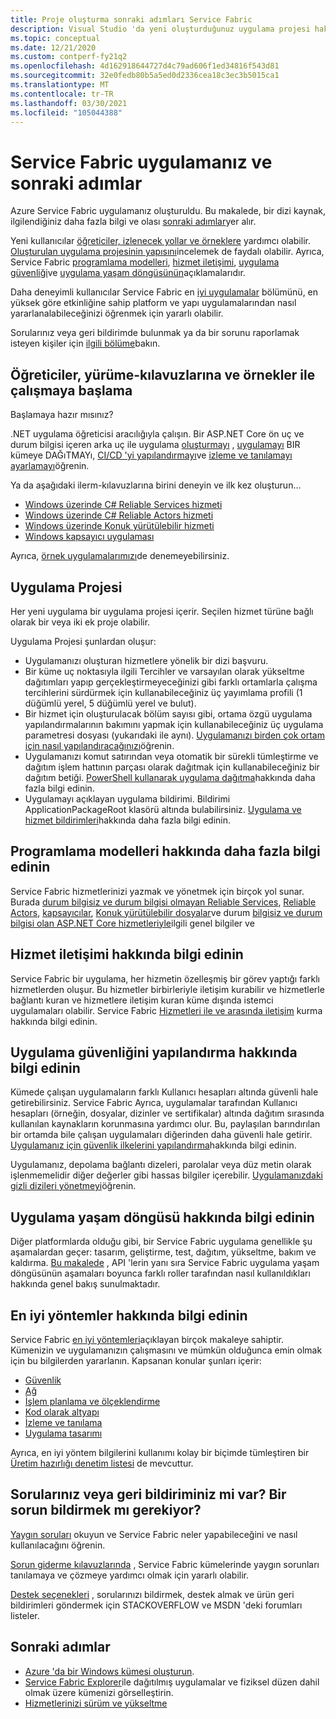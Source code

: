 ```yaml
---
title: Proje oluşturma sonraki adımları Service Fabric
description: Visual Studio 'da yeni oluşturduğunuz uygulama projesi hakkında bilgi edinin.  Öğreticileri kullanarak hizmetler oluşturmayı ve Service Fabric için hizmet geliştirme hakkında daha fazla bilgi edinin.
ms.topic: conceptual
ms.date: 12/21/2020
ms.custom: contperf-fy21q2
ms.openlocfilehash: 4d162918644727d4c79ad606f1ed34816f543d81
ms.sourcegitcommit: 32e0fedb80b5a5ed0d2336cea18c3ec3b5015ca1
ms.translationtype: MT
ms.contentlocale: tr-TR
ms.lasthandoff: 03/30/2021
ms.locfileid: "105044388"
---
```

# <a name="your-service-fabric-application-and-next-steps"></a>Service Fabric uygulamanız ve sonraki adımlar
Azure Service Fabric uygulamanız oluşturuldu. Bu makalede, bir dizi kaynak, ilgilendiğiniz daha fazla bilgi ve olası [sonraki adımlar](#next-steps)yer alır.

Yeni kullanıcılar [öğreticiler, izlenecek yollar ve örneklere](#get-started-with-tutorials-walk-throughs-and-samples) yardımcı olabilir. [Oluşturulan uygulama projesinin yapısını](#the-application-project)incelemek de faydalı olabilir. Ayrıca, Service Fabric [programlama modelleri](#learn-more-about-the-programming-models), [hizmet iletişimi](#learn-about-service-communication), [uygulama güvenliği](#learn-about-configuring-application-security)ve [uygulama yaşam döngüsünün](#learn-about-the-application-lifecycle)açıklamalarıdır.

Daha deneyimli kullanıcılar Service Fabric en [iyi uygulamalar](#learn-about-best-practices) bölümünü, en yüksek göre etkinliğine sahip platform ve yapı uygulamalarından nasıl yararlanalabileceğinizi öğrenmek için yararlı olabilir.

Sorularınız veya geri bildirimde bulunmak ya da bir sorunu raporlamak isteyen kişiler için [ilgili bölüme](#have-questions-or-feedback--need-to-report-an-issue)bakın.

## <a name="get-started-with-tutorials-walk-throughs-and-samples"></a>Öğreticiler, yürüme-kılavuzlarına ve örnekler ile çalışmaya başlama
Başlamaya hazır mısınız?  

.NET uygulama öğreticisi aracılığıyla çalışın. Bir ASP.NET Core ön uç ve durum bilgisi içeren arka uç ile uygulama [oluşturmayı](service-fabric-tutorial-create-dotnet-app.md) , [uygulamayı](service-fabric-tutorial-deploy-app-to-party-cluster.md) BIR kümeye DAĞıTMAYı, [CI/CD 'yi yapılandırmayı](service-fabric-tutorial-deploy-app-with-cicd-vsts.md)ve [izleme ve tanılamayı ayarlamayı](service-fabric-tutorial-monitoring-aspnet.md)öğrenin.

Ya da aşağıdaki ilerm-kılavuzlarına birini deneyin ve ilk kez oluşturun...
- [Windows üzerinde C# Reliable Services hizmeti](service-fabric-reliable-services-quick-start.md) 
- [Windows üzerinde C# Reliable Actors hizmeti](service-fabric-reliable-actors-get-started.md) 
- [Windows üzerinde Konuk yürütülebilir hizmeti](quickstart-guest-app.md) 
- [Windows kapsayıcı uygulaması](service-fabric-get-started-containers.md) 

Ayrıca, [örnek uygulamalarımızı](/samples/browse/?products=azure)de denemeyebilirsiniz.

## <a name="the-application-project"></a>Uygulama Projesi
Her yeni uygulama bir uygulama projesi içerir. Seçilen hizmet türüne bağlı olarak bir veya iki ek proje olabilir.

Uygulama Projesi şunlardan oluşur:

* Uygulamanızı oluşturan hizmetlere yönelik bir dizi başvuru.
* Bir küme uç noktasıyla ilgili Tercihler ve varsayılan olarak yükseltme dağıtımları yapıp gerçekleştirmeyeceğinizi gibi farklı ortamlarla çalışma tercihlerini sürdürmek için kullanabileceğiniz üç yayımlama profili (1 düğümlü yerel, 5 düğümlü yerel ve bulut).
* Bir hizmet için oluşturulacak bölüm sayısı gibi, ortama özgü uygulama yapılandırmalarının bakımını yapmak için kullanabileceğiniz üç uygulama parametresi dosyası (yukarıdaki ile aynı). [Uygulamanızı birden çok ortam için nasıl yapılandıracağınızı](service-fabric-manage-multiple-environment-app-configuration.md)öğrenin.
* Uygulamanızı komut satırından veya otomatik bir sürekli tümleştirme ve dağıtım işlem hattının parçası olarak dağıtmak için kullanabileceğiniz bir dağıtım betiği. [PowerShell kullanarak uygulama dağıtma](service-fabric-deploy-remove-applications.md)hakkında daha fazla bilgi edinin.
* Uygulamayı açıklayan uygulama bildirimi. Bildirimi ApplicationPackageRoot klasörü altında bulabilirsiniz. [Uygulama ve hizmet bildirimleri](service-fabric-application-model.md)hakkında daha fazla bilgi edinin.

## <a name="learn-more-about-the-programming-models"></a>Programlama modelleri hakkında daha fazla bilgi edinin
Service Fabric hizmetlerinizi yazmak ve yönetmek için birçok yol sunar.  Burada [durum bilgisiz ve durum bilgisi olmayan Reliable Services](service-fabric-reliable-services-introduction.md), [Reliable Actors](service-fabric-reliable-actors-introduction.md), [kapsayıcılar](service-fabric-containers-overview.md), [Konuk yürütülebilir dosyalar](service-fabric-guest-executables-introduction.md)ve durum [bilgisiz ve durum bilgisi olan ASP.NET Core hizmetleriyle](service-fabric-reliable-services-communication-aspnetcore.md)ilgili genel bilgiler ve

## <a name="learn-about-service-communication"></a>Hizmet iletişimi hakkında bilgi edinin
Service Fabric bir uygulama, her hizmetin özelleşmiş bir görev yaptığı farklı hizmetlerden oluşur. Bu hizmetler birbirleriyle iletişim kurabilir ve hizmetlerle bağlantı kuran ve hizmetlere iletişim kuran küme dışında istemci uygulamaları olabilir. Service Fabric [Hizmetleri ile ve arasında iletişim](service-fabric-connect-and-communicate-with-services.md) kurma hakkında bilgi edinin. 

## <a name="learn-about-configuring-application-security"></a>Uygulama güvenliğini yapılandırma hakkında bilgi edinin
Kümede çalışan uygulamaların farklı Kullanıcı hesapları altında güvenli hale getirebilirsiniz. Service Fabric Ayrıca, uygulamalar tarafından Kullanıcı hesapları (örneğin, dosyalar, dizinler ve sertifikalar) altında dağıtım sırasında kullanılan kaynakların korunmasına yardımcı olur. Bu, paylaşılan barındırılan bir ortamda bile çalışan uygulamaları diğerinden daha güvenli hale getirir.  [Uygulamanız için güvenlik ilkelerini yapılandırma](service-fabric-application-runas-security.md)hakkında bilgi edinin.

Uygulamanız, depolama bağlantı dizeleri, parolalar veya düz metin olarak işlenmemelidir diğer değerler gibi hassas bilgiler içerebilir. [Uygulamanızdaki gizli dizileri yönetmeyi](service-fabric-application-secret-management.md)öğrenin.

## <a name="learn-about-the-application-lifecycle"></a>Uygulama yaşam döngüsü hakkında bilgi edinin
Diğer platformlarda olduğu gibi, bir Service Fabric uygulama genellikle şu aşamalardan geçer: tasarım, geliştirme, test, dağıtım, yükseltme, bakım ve kaldırma. [Bu makalede](service-fabric-application-lifecycle.md) , API 'lerin yanı sıra Service Fabric uygulama yaşam döngüsünün aşamaları boyunca farklı roller tarafından nasıl kullanıldıkları hakkında genel bakış sunulmaktadır.

## <a name="learn-about-best-practices"></a>En iyi yöntemler hakkında bilgi edinin
Service Fabric [en iyi yöntemleri](./service-fabric-best-practices-security.md)açıklayan birçok makaleye sahiptir. Kümenizin ve uygulamanızın çalışmasını ve mümkün olduğunca emin olmak için bu bilgilerden yararlanın.
Kapsanan konular şunları içerir:
* [Güvenlik](./service-fabric-best-practices-security.md)
* [Ağ](./service-fabric-best-practices-networking.md)
* [İşlem planlama ve ölçeklendirme](./service-fabric-best-practices-capacity-scaling.md)
* [Kod olarak altyapı](./service-fabric-best-practices-infrastructure-as-code.md)
* [İzleme ve tanılama](./service-fabric-best-practices-monitoring.md)
* [Uygulama tasarımı](./service-fabric-best-practices-applications.md)

Ayrıca, en iyi yöntem bilgilerini kullanımı kolay bir biçimde tümleştiren bir [Üretim hazırlığı denetim listesi](./service-fabric-production-readiness-checklist.md) de mevcuttur.

## <a name="have-questions-or-feedback--need-to-report-an-issue"></a>Sorularınız veya geri bildiriminiz mi var?  Bir sorun bildirmek mı gerekiyor?
[Yaygın soruları](service-fabric-common-questions.md) okuyun ve Service Fabric neler yapabileceğini ve nasıl kullanılacağını öğrenin.

[Sorun giderme kılavuzlarında](https://github.com/Azure/Service-Fabric-Troubleshooting-Guides) , Service Fabric kümelerinde yaygın sorunları tanılamaya ve çözmeye yardımcı olmak için yararlı olabilir.

[Destek seçenekleri](service-fabric-support.md) , sorularınızı bildirmek, destek almak ve ürün geri bildirimleri göndermek için STACKOVERFLOW ve MSDN 'deki forumları listeler.


## <a name="next-steps"></a>Sonraki adımlar
- [Azure 'da bir Windows kümesi oluşturun](service-fabric-tutorial-create-vnet-and-windows-cluster.md).
- [Service Fabric Explorer](service-fabric-visualizing-your-cluster.md)ile dağıtılmış uygulamalar ve fiziksel düzen dahil olmak üzere kümenizi görselleştirin.
- [Hizmetlerinizi sürüm ve yükseltme](service-fabric-application-upgrade-tutorial.md)